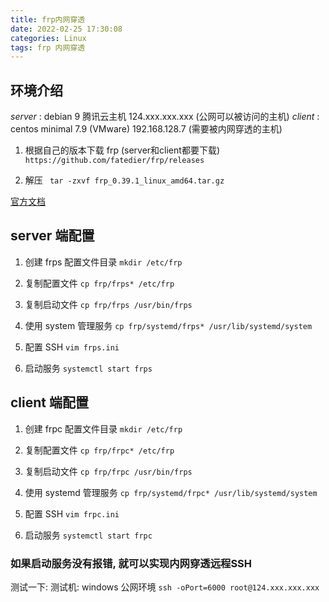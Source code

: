 ```yaml
---
title: frp内网穿透
date: 2022-02-25 17:30:08
categories: Linux
tags: frp 内网穿透
---
```



## 环境介绍
*server* : debian 9           腾讯云主机       124.xxx.xxx.xxx  (公网可以被访问的主机)
*client* : centos minimal 7.9 (VMware)     192.168.128.7    (需要被内网穿透的主机)

1) 根据自己的版本下载 frp (server和client都要下载)
   `https://github.com/fatedier/frp/releases`

2) 解压 
   ` tar -zxvf frp_0.39.1_linux_amd64.tar.gz`

[官方文档](https://gofrp.org/docs/examples/ssh/)
<!-- more -->
## server 端配置

1) 创建 frps 配置文件目录
  ` mkdir /etc/frp `

2) 复制配置文件
   ` cp frp/frps* /etc/frp `

3) 复制启动文件
   ` cp frp/frps /usr/bin/frps `

4) 使用 system 管理服务
   ` cp frp/systemd/frps* /usr/lib/systemd/system `

5) 配置 SSH
   ` vim frps.ini `

6) 启动服务
   ` systemctl start frps `

## client 端配置

1) 创建 frpc 配置文件目录
   ` mkdir /etc/frp `

2) 复制配置文件
   ` cp frp/frpc* /etc/frp `

3) 复制启动文件
   ` cp frp/frpc /usr/bin/frps `

4) 使用 systemd 管理服务
   ` cp frp/systemd/frpc* /usr/lib/systemd/system `

5) 配置 SSH
   ``` vim frpc.ini ```

6) 启动服务
   ` systemctl start frpc `

### 如果启动服务没有报错, 就可以实现内网穿透远程SSH


测试一下:
 测试机: windows   公网环境
` ssh -oPort=6000 root@124.xxx.xxx.xxx `
